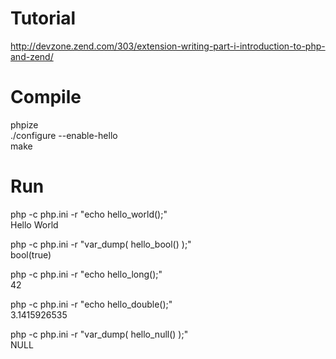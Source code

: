 # Tutorial 

http://devzone.zend.com/303/extension-writing-part-i-introduction-to-php-and-zend/

# Compile

phpize  
./configure --enable-hello  
make  

# Run

php -c php.ini -r "echo hello_world();"  
Hello World

php -c php.ini -r "var_dump( hello_bool() );"  
bool(true)

php -c php.ini -r "echo hello_long();"  
42

php -c php.ini -r "echo hello_double();"  
3.1415926535

php -c php.ini -r "var_dump( hello_null() );"  
NULL
